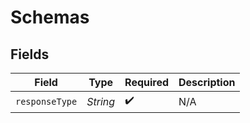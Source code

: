 # Schemas


## Fields

| Field              | Type               | Required           | Description        |
| ------------------ | ------------------ | ------------------ | ------------------ |
| `responseType`     | *String*           | :heavy_check_mark: | N/A                |